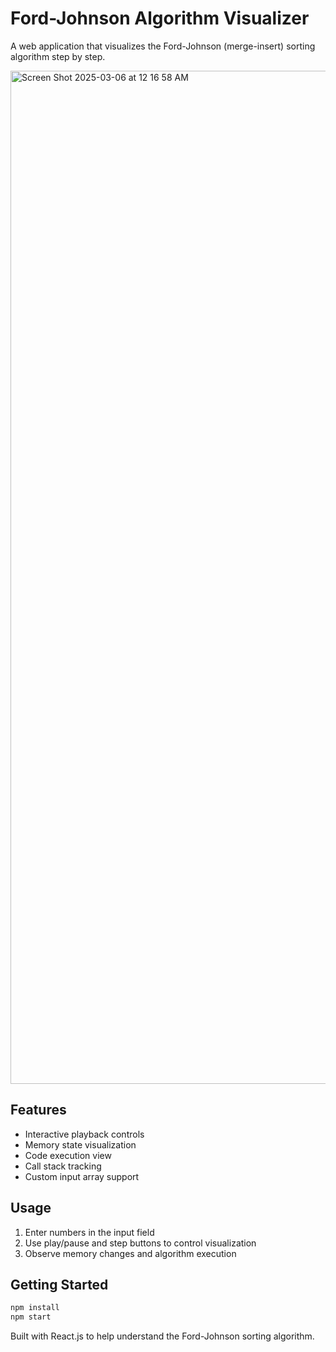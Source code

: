 # Ford-Johnson Algorithm Visualizer

A web application that visualizes the Ford-Johnson (merge-insert) sorting algorithm step by step.

<img width="1621" alt="Screen Shot 2025-03-06 at 12 16 58 AM" src="https://github.com/user-attachments/assets/8cfe9255-3192-414c-9ead-ec7551bbabaf" />


## Features

- Interactive playback controls
- Memory state visualization
- Code execution view
- Call stack tracking
- Custom input array support

## Usage

1. Enter numbers in the input field
2. Use play/pause and step buttons to control visualization
3. Observe memory changes and algorithm execution

## Getting Started

```bash
npm install
npm start
```

Built with React.js to help understand the Ford-Johnson sorting algorithm.
